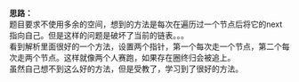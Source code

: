 **思路：**</br>
题目要求不使用多余的空间，想到的方法是每次在遍历过一个节点后将它的next指向自己。但是这样的问题是破坏了当前的链表。。。</br>
看到解析里面很好的一个方法，设置两个指针，第一个每次走一个节点，第二个每次走两个节点。这样就像两个人赛跑，如果存在圈终归会被追上。</br>
虽然自己想不到这么好的方法，但是受教了，学习到了很好的方法。

